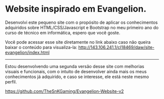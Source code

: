# Website inspirado em Evangelion.

Desenvolvi este pequeno site com o propósito de aplicar os conhecimentos adquiridos sobre HTML/CSS/Javascript e Bootstrap 
no meu primeiro ano do curso de técnico em informática, espero que você goste.

Você pode acessar esse site diretamente no link abaixo caso não queira baixar o conteúdo para visualiza-la:
http://143.106.241.1/cl18469/daw/site-evangelion/index.html

----

Estou desenvolvendo uma segunda versão desse site com melhorias visuais e funcionais, com o intuito de desenvolver ainda mais
os meus conhecimentos já adquirido, e caso se interesse, ele está neste mesmo perfil.

https://github.com/TheSnKGaming/Evangelion-Website-v2

